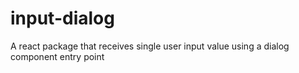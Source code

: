 # input-dialog
A react package that receives single user input value using a dialog component entry point
